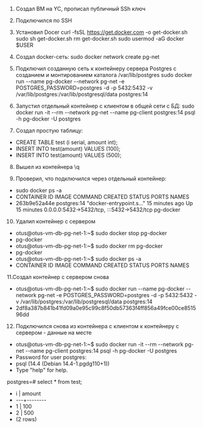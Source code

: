 1. Создал ВМ на YC, прописал публичный SSh ключ
2. Подключился по SSH
3. Установил Docer 
  curl -fsSL https://get.docker.com -o get-docker.sh
  sudo sh get-docker.sh
  rm get-docker.sh
  sudo usermod -aG docker $USER

4. Создал docker-сеть: 
sudo docker network create pg-net

5. Подключил созданную сеть к контейнеру сервера Postgres с созданием и монтированием каталога /var/lib/postgres
sudo docker run --name pg-docker --network pg-net -e POSTGRES_PASSWORD=postgres -d -p 5432:5432 -v /var/lib/postgres:/var/lib/postgresql/data postgres:14

6. Запустил отдельный контейнер с клиентом в общей сети с БД: 
sudo docker run -it --rm --network pg-net --name pg-client postgres:14 psql -h pg-docker -U postgres

7. Создал простую таблицу:
 - CREATE TABLE test (i serial, amount int);
 - INSERT INTO test(amount) VALUES (100);
 - INSERT INTO test(amount) VALUES (500);
 
8. Вышел из контейнера \q
 
9. Проверил, что подключился через отдельный контейнер:
- sudo docker ps -a
- CONTAINER ID   IMAGE         COMMAND                  CREATED          STATUS          PORTS                                       NAMES
- 263b9e52a44e   postgres:14   "docker-entrypoint.s…"   15 minutes ago   Up 15 minutes   0.0.0.0:5432->5432/tcp, :::5432->5432/tcp   pg-docker

10. Удалил контейнер с сервером
- otus@otus-vm-db-pg-net-1:~$ sudo docker stop pg-docker
- pg-docker
- otus@otus-vm-db-pg-net-1:~$ sudo docker rm pg-docker
- pg-docker
- otus@otus-vm-db-pg-net-1:~$ sudo docker ps -a
- CONTAINER ID   IMAGE         COMMAND                  CREATED       STATUS       PORTS      NAMES

11.Создал контейнер с сервером снова
- otus@otus-vm-db-pg-net-1:~$ sudo docker run --name pg-docker --network pg-net -e POSTGRES_PASSWORD=postgres -d -p 5432:5432 -v /var/lib/postgres:/var/lib/postgresql/data postgres:14
- 2df8a387b841b41fd09a0e95c99c8f50db57363f4ff856a49fce00ce851596dd

12. Подключился снова из контейнера с клиентом к контейнеру с сервером - данные на месте
- otus@otus-vm-db-pg-net-1:~$ sudo docker run -it --rm --network pg-net --name pg-client postgres:14 psql -h pg-docker -U postgres
- Password for user postgres:
- psql (14.4 (Debian 14.4-1.pgdg110+1))
- Type "help" for help.

postgres=# select * from test;
 - i | amount
 - ---+--------
 - 1 |    100
 - 2 |    500
- (2 rows)
